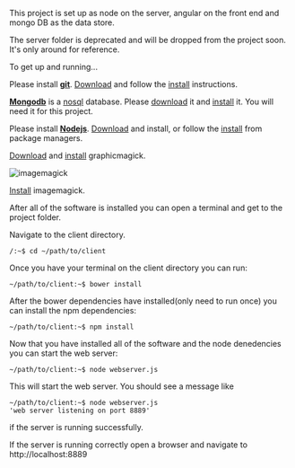 This project is set up as node on the server, angular on the front end and mongo DB as the data store.

The server folder is deprecated and will be dropped from the project soon.  It's only around for reference.

To get up and running...


Please install **[git](http://git-scm.com/)**. [Download](http://git-scm.com/downloads) and follow the [install](http://git-scm.com/doc) instructions.

**[Mongodb](http://www.mongodb.org)** is a [nosql](http://en.wikipedia.org/wiki/NoSQL) database. Please [download](http://www.mongodb.org/downloads) it and [install](http://docs.mongodb.org/manual/installation/) it. You will need it for this project.

Please install **[Nodejs](http://nodejs.org/)**. [Download](http://nodejs.org/download/) and install, or follow the [install](https://github.com/joyent/node/wiki/Installing-Node.js-via-package-manager) from package managers.


[Download](http://www.graphicsmagick.org/download.html) and [install](http://www.graphicsmagick.org/README.html) graphicmagick.

![imagemagick](http://www.imagemagick.org/discourse-server/)

[Install](http://www.imagemagick.org/script/install-source.php) imagemagick.


After all of the software is installed you can open a terminal and get to the project folder.

Navigate to the client directory.

```
/:~$ cd ~/path/to/client
```

Once you have your terminal on the client directory you can run:

```
~/path/to/client:~$ bower install
```

After the bower dependencies have installed(only need to run once) you can install the npm dependencies:

```
~/path/to/client:~$ npm install
```

Now that you have installed all of the software and the node denedencies you can start the web server:

```
~/path/to/client:~$ node webserver.js
```

This will start the web server. You should see a message like

```
~/path/to/client:~$ node webserver.js
'web server listening on port 8889'
```
if the server is running successfully.

If the server is running correctly open a browser and navigate to http://localhost:8889



